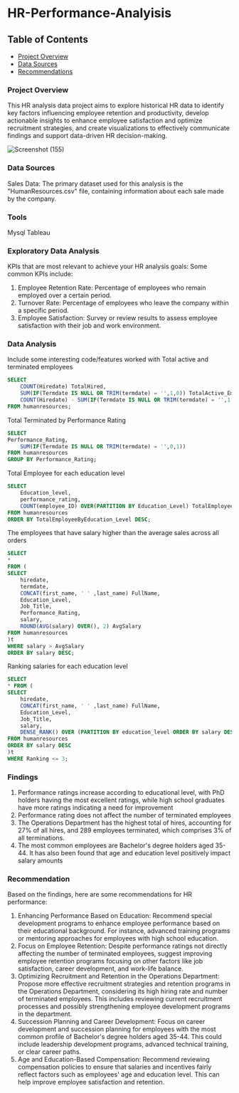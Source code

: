 # HR-Performance-Analyisis

## Table of Contents

- [Project Overview](Project-overview)
- [Data Sources](#data-sources)
- [Recommendations](Recommendations)

### Project Overview

This HR analysis data project aims to explore historical HR data to identify key factors influencing employee retention and productivity, develop actionable insights to enhance employee satisfaction and optimize recruitment strategies, and create visualizations to effectively communicate findings and support data-driven HR decision-making.


![Screenshot (155)](https://github.com/user-attachments/assets/86556aea-d1ea-476f-b553-5667c85df8e4)

### Data Sources

Sales Data: The primary dataset used for this analysis is the "HumanResources.csv" file, containing information about each sale made by the company.

### Tools

Mysql
Tableau

### Exploratory Data Analysis

KPIs that are most relevant to achieve your HR analysis goals:
Some common KPIs include:
1. Employee Retention Rate: Percentage of employees who remain employed over a certain period.
2. Turnover Rate: Percentage of employees who leave the company within a specific period.
3. Employee Satisfaction: Survey or review results to assess employee satisfaction with their job and work environment.
   

### Data Analysis

Include some interesting code/features worked with
Total active and terminated employees
```sql
SELECT
	COUNT(Hiredate) TotalHired,
	SUM(IF(Termdate IS NULL OR TRIM(termdate) = '',1,0)) TotalActive_Employee,
	COUNT(Hiredate) - SUM(IF(Termdate IS NULL OR TRIM(termdate) = '',1,0)) TotalTerminated
FROM humanresources;
```
Total Terminated by Performance Rating
```sql
SELECT
Performance_Rating,
	SUM(IF(Termdate IS NULL OR TRIM(termdate) = '',0,1))
FROM humanresources
GROUP BY Performance_Rating;
```
Total Employee for each education level
```sql
SELECT
	Education_level,
	performance_rating,
	COUNT(employee_ID) OVER(PARTITION BY Education_Level) TotalEmployeeByEducation_Level
FROM humanresources
ORDER BY TotalEmployeeByEducation_Level DESC;
```
The employees that have salary higher than the average sales across all orders
```sql
SELECT
*
FROM (
SELECT
    hiredate,
    termdate,
    CONCAT(first_name, ' ' ,last_name) FullName,
    Education_Level,
    Job_Title,
    Performance_Rating,
    salary,
    ROUND(AVG(salary) OVER(), 2) AvgSalary
FROM humanresources
)t 
WHERE salary > AvgSalary 
ORDER BY salary DESC;
```
Ranking salaries for each education level
```sql
SELECT
* FROM (
SELECT
    hiredate,
    CONCAT(first_name, ' ' ,last_name) FullName,
    Education_Level,
    Job_Title,
    salary,
    DENSE_RANK() OVER (PARTITION BY education_level ORDER BY salary DESC) AS Ranking
FROM humanresources
ORDER BY salary DESC
)t
WHERE Ranking <= 3;
```
### Findings
1. Performance ratings increase according to educational level, with PhD holders having the most excellent ratings, while high school graduates have more ratings indicating a need for improvement
2. Performance rating does not affect the number of terminated employees
3. The Operations Department has the highest total of hires, accounting for 27% of all hires, and 289 employees terminated, which comprises 3% of all terminations.
4. The most common employees are Bachelor's degree holders aged 35-44. It has also been found that age and education level positively impact salary amounts


### Recommendation
Based on the findings, here are some recommendations for HR performance:

1. Enhancing Performance Based on Education: Recommend special development programs to enhance employee performance based on their educational background. For instance, advanced training programs or mentoring approaches for employees with high school education.
2. Focus on Employee Retention: Despite performance ratings not directly affecting the number of terminated employees, suggest improving employee retention programs focusing on other factors like job satisfaction, career development, and work-life balance.
3. Optimizing Recruitment and Retention in the Operations Department: Propose more effective recruitment strategies and retention programs in the Operations Department, considering its high hiring rate and number of terminated employees. This includes reviewing current recruitment processes and possibly strengthening employee development programs in the department.
4. Succession Planning and Career Development: Focus on career development and succession planning for employees with the most common profile of Bachelor's degree holders aged 35-44. This could include leadership development programs, advanced technical training, or clear career paths.
5. Age and Education-Based Compensation: Recommend reviewing compensation policies to ensure that salaries and incentives fairly reflect factors such as employees' age and education level. This can help improve employee satisfaction and retention.
